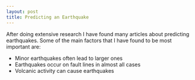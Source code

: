 ```yaml
---
layout: post
title: Predicting an Earthquake
---
```


After doing extensive research I have found many articles about predicting earthquakes.
Some of the main factors that I have found to be most important are:
- Minor earthquakes often lead to larger ones
- Earthquakes occur on fault lines in almost all cases
- Volcanic activity can cause earthquakes
